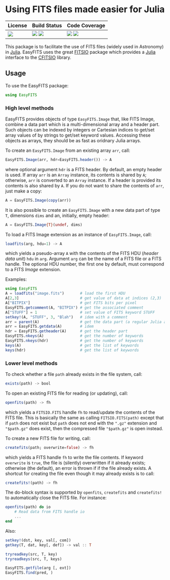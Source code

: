 # Using FITS files made easier for Julia

| **License**                     | **Build Status**                                                | **Code Coverage**                                                   |
|:--------------------------------|:----------------------------------------------------------------|:--------------------------------------------------------------------|
| [![][license-img]][license-url] | [![][travis-img]][travis-url] [![][appveyor-img]][appveyor-url] | [![][coveralls-img]][coveralls-url] [![][codecov-img]][codecov-url] |

This package is to facilitate the use of FITS files (widely used in
Astronomy) in [Julia][julia-url].  EasyFITS uses the great
[FITSIO][fitsio-url] package which provides a [Julia][julia-url] interface
to the [CFITSIO][cfitsio-url] library.


## Usage

To use the EasyFITS package:

```julia
using EasyFITS
```

### High level methods

EasyFITS provides objects of type `EasyFITS.Image` that, like FITS Image,
combine a data part which is a multi-dimensional array and a header part.
Such objects can be indexed by integers or Cartesian indices to get/set
array values of by strings to get/set keyword values.  Accessing these
objects as arrays, they should be as fast as oridnary Julia arrays.

To create an `EasyFITS.Image` from an existing array `arr`, call:

```julia
EasyFITS.Image(arr, hdr=EasyFITS.header()) -> A
```

where optional argument `hdr` is a FITS header.  By default, an empty
header is used.  If array `arr` is an `Array` instance, its contents is
shared by `A`; otherwise, `arr` is converted to an `Array` instance.  If a
header is provided its contents is also shared by `A`.  If you do not want to
share the contents of `arr`, just make a copy:

```julia
A = EasyFITS.Image(copy(arr))
```

It is also possible to create an `EasyFITS.Image` with a new data part of
type `T`, dimensions `dims` and an, initially, empty header:


```julia
A = EasyFITS.Image{T}(undef, dims)
```

To load a FITS Image extension as an instance of `EasyFITS.Image`, call:

```julia
loadfits(arg, hdu=1) -> A
```

which yields a pseudo-array `A` with the contents of the FITS HDU (*header
data unit*) `hdu` in `arg`.  Argument `arg` can be the name of a FITS file
or a FITS handle.  The optional HDU number, the first one by default, must
correspond to a FITS *Image* extension.

Examples:

```julia
using EasyFITS
A = loadfits("image.fits")       # load the first HDU
A[2,3]                           # get value of data at indices (2,3)
A["BITPIX"]                      # get FITS bits per pixel
EasyFITS.getcomment(A, "BITPIX") # get the associated comment
A["STUFF"] = 1                   # set value of FITS keyword STUFF
setkey!(A, "STUFF", 3, "Blah")   # idem with a comment
arr = parent(A)                  # get the data part (a regular Julia array)
arr = EasyFITS.getdata(A)        # idem
hdr = EasyFITS.getheader(A)      # get the header part
EasyFITS.nkeys(A)                # get the number of keywords
EasyFITS.nkeys(hdr)              # get the number of keywords
keys(A)                          # get the list of keywords
keys(hdr)                        # get the list of keywords
```


### Lower level methods

To check whether a file `path` already exists in the file system, call:

```julia
exists(path) -> bool
```

To open an existing FITS file for reading (or updating), call:

```julia
openfits(path) -> fh
```

which yields a `FITSIO.FITS` handle `fh` to read/update the contents of the
FITS file.  This is basically the same as calling `FITSIO.FITS(path)`
except that if `path` does not exist but `path` does not end with the
`".gz"` extension and `"$path.gz"` does exist, then the compressed file
`"$path.gz"` is open instead.

To create a new FITS file for writing, call:

```julia
createfits(path; overwrite=false) -> fh
```

which yields a FITS handle `fh` to write the file contents.  If keyword
`overwrite` is `true`, the file is (silently) overwritten if it already
exists; otherwise (the default), an error is thrown if if the file already
exists.  A shortcut for creating the file even though it may already exists is to
call:

```julia
createfits!(path) -> fh
```

The do-block syntax is supported by `openfits`, `createfits` and
`createfits!` to automatically close the FITS file.  For instance:

```julia
openfits(path) do io
    # Read data from FITS handle io
    ...
end
```

Also:

```julia
setkey!(dst, key, val[, com])
getkey(T, dat, key[, def]) -> val :: T

tryreadkey(src, T, key)
tryreadkeys(src, T, keys)

EasyFITS.getfile(arg [, ext])
EasyFITS.find(pred, )

```

[doc-dev-img]: https://img.shields.io/badge/docs-dev-blue.svg
[doc-dev-url]: https://emmt.github.io/EasyFITS.jl/dev

[license-url]: ./LICENSE.md
[license-img]: http://img.shields.io/badge/license-MIT-brightgreen.svg?style=flat

[travis-img]: https://travis-ci.org/emmt/EasyFITS.jl.svg?branch=master
[travis-url]: https://travis-ci.org/emmt/EasyFITS.jl

[appveyor-img]: https://ci.appveyor.com/api/projects/status/github/emmt/EasyFITS.jl?branch=master
[appveyor-url]: https://ci.appveyor.com/project/emmt/EasyFITS-jl/branch/master

[coveralls-img]: https://coveralls.io/repos/emmt/EasyFITS.jl/badge.svg?branch=master&service=github
[coveralls-url]: https://coveralls.io/github/emmt/EasyFITS.jl?branch=master

[codecov-img]: http://codecov.io/github/emmt/EasyFITS.jl/coverage.svg?branch=master
[codecov-url]: http://codecov.io/github/emmt/EasyFITS.jl?branch=master

[fitsio-url]: https://github.com/JuliaAstro/FITSIO.jl
[julia-url]: http://julialang.org/
[cfitsio-url]: http://heasarc.gsfc.nasa.gov/fitsio/
